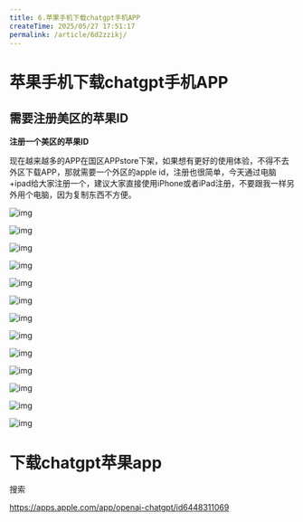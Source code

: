 ```yaml
---
title: 6.苹果手机下载chatgpt手机APP
createTime: 2025/05/27 17:51:17
permalink: /article/6d2zzikj/
---
```

# 苹果手机下载chatgpt手机APP



## 需要注册美区的苹果ID

**注册一个美区的苹果ID**

现在越来越多的APP在国区APPstore下架，如果想有更好的使用体验，不得不去外区下载APP，那就需要一个外区的apple id，注册也很简单，今天通过电脑+ipad给大家注册一个，建议大家直接使用iPhone或者iPad注册，不要跟我一样另外用个电脑，因为复制东西不方便。

 

![img](https://imgoss.xgss.net/picgo/wps1.png?aliyun) 

![img](https://imgoss.xgss.net/picgo/wps2.png?aliyun) 

![img](https://imgoss.xgss.net/picgo/wps3.png?aliyun) 

![img](https://imgoss.xgss.net/picgo/wps4.png?aliyun) 

![img](https://imgoss.xgss.net/picgo/wps5.png?aliyun) 

![img](https://imgoss.xgss.net/picgo/wps6.png?aliyun) 

![img](https://imgoss.xgss.net/picgo/wps7.png?aliyun) 

![img](https://imgoss.xgss.net/picgo/wps8.png?aliyun) 

![img](https://imgoss.xgss.net/picgo/wps9.png?aliyun) 

![img](https://imgoss.xgss.net/picgo/wps10.png?aliyun) 

![img](https://imgoss.xgss.net/picgo/wps11.png?aliyun) 

![img](https://imgoss.xgss.net/picgo/wps12.png?aliyun) 



 

![img](https://imgoss.xgss.net/picgo/wps13-1685001576057.jpg?aliyun) 

 

 # 下载chatgpt苹果app

搜索

https://apps.apple.com/app/openai-chatgpt/id6448311069

 